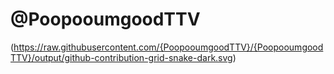 # @PoopooumgoodTTV
(https://raw.githubusercontent.com/{PoopooumgoodTTV}/{PoopooumgoodTTV}/output/github-contribution-grid-snake-dark.svg)
